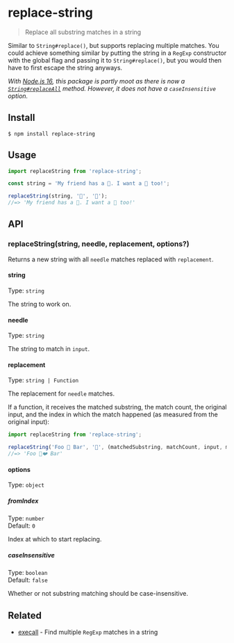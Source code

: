 # replace-string

> Replace all substring matches in a string

Similar to `String#replace()`, but supports replacing multiple matches. You could achieve something similar by putting the string in a `RegExp` constructor with the global flag and passing it to `String#replace()`, but you would then have to first escape the string anyways.

*With [Node.js 16](https://medium.com/@nodejs/node-js-v15-0-0-is-here-deb00750f278), this package is partly moot as there is now a [`String#replaceAll`](https://developer.mozilla.org/en-US/docs/Web/JavaScript/Reference/Global_Objects/String/replaceAll) method. However, it does not have a `caseInsensitive` option.*

## Install

```
$ npm install replace-string
```

## Usage

```js
import replaceString from 'replace-string';

const string = 'My friend has a 🐑. I want a 🐑 too!';

replaceString(string, '🐑', '🦄');
//=> 'My friend has a 🦄. I want a 🦄 too!'
```

## API

### replaceString(string, needle, replacement, options?)

Returns a new string with all `needle` matches replaced with `replacement`.

#### string

Type: `string`

The string to work on.

#### needle

Type: `string`

The string to match in `input`.

#### replacement

Type: `string | Function`

The replacement for `needle` matches.

If a function, it receives the matched substring, the match count, the original input, and the index in which the match happened (as measured from the original input):

```js
import replaceString from 'replace-string';

replaceString('Foo 🐑 Bar', '🐑', (matchedSubstring, matchCount, input, matchIndex) => `${matchedSubstring}❤️`);
//=> 'Foo 🐑❤️ Bar'
```

#### options

Type: `object`

##### fromIndex

Type: `number`\
Default: `0`

Index at which to start replacing.

##### caseInsensitive

Type: `boolean`\
Default: `false`

Whether or not substring matching should be case-insensitive.

## Related

- [execall](https://github.com/sindresorhus/execall) - Find multiple `RegExp` matches in a string
